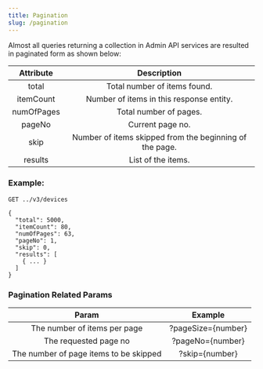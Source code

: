 ```yaml
---
title: Pagination
slug: /pagination
---
```


Almost all queries returning a collection in Admin API services are resulted in paginated form as shown below:

| Attribute	| Description| 
| :-------------: |:-------------:|
|total	|Total number of items found.|
|itemCount	|Number of items in this response entity.|
|numOfPages|	Total number of pages.|
|pageNo	|Current page no.|
|skip	|Number of items skipped from the beginning of the page.|
|results|	List of the items.|

### Example:

`GET ../v3/devices`

```
{
  "total": 5000,
  "itemCount": 80,
  "numOfPages": 63,
  "pageNo": 1,
  "skip": 0,
  "results": [
    { ... }
  ]
}
```

### Pagination Related Params

| Param |	Example |
| :-------------: |:-------------:|
| The number of items per page |	?pageSize={number} |
| The requested page no	 | ?pageNo={number} |
| The number of page items to be skipped |	?skip={number} |